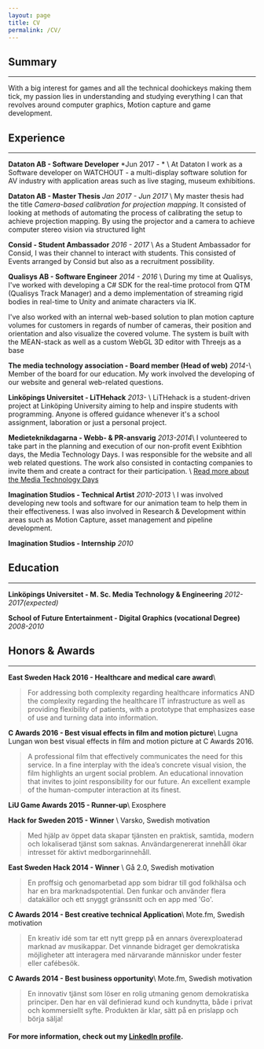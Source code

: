 ```yaml
---
layout: page
title: CV
permalink: /CV/
---
```



## Summary
---
With a big interest for games and all the technical doohickeys making them tick, my passion lies in understanding and studying everything I can that revolves around computer graphics, Motion capture and game development.

## Experience
---
**Dataton AB - Software Developer** *Jun 2017 - * \\
At Dataton I work as a Software developer on WATCHOUT - a multi-display software
solution for AV industry with application areas such as live staging, museum exhibitions.

**Dataton AB - Master Thesis** *Jan 2017 - Jun 2017* \\
My master thesis had the title *Camera-based calibration for projection
mapping*. It consisted of looking at methods of automating the process of
calibrating the setup to achieve projection mapping. By using the projector and
a camera to achieve computer stereo vision via structured light

**Consid - Student Ambassador** *2016 - 2017* \\
As a Student Ambassador for Consid, I was their channel to interact with
students. This consisted of Events arranged by Consid but also as a recruitment
possibility.

**Qualisys AB - Software Engineer** *2014 - 2016* \\
During my time at Qualisys, I've worked with developing a C# SDK for the real-time protocol from QTM (Qualisys Track Manager) and a demo implementation of streaming rigid bodies in real-time to Unity and animate characters via IK.

I've also worked with an internal web-based solution to plan motion capture volumes for customers in regards of number of cameras, their position and orientation and also visualize the covered volume. The system is built with the MEAN-stack as well as a custom WebGL 3D editor with Threejs as a base

**The media technology association - Board member (Head of web)** *2014-*\\
Member of the board for our education. My work involved the developing of our website and general web-related questions.

**Linköpings Universitet - LiTHehack** *2013-* \\
LiTHehack is a student-driven project at Linköping University aiming to help and inspire students with programming. Anyone is offered guidance whenever it's a school assignment, laboration or just a personal project.

**Medieteknikdagarna - Webb- & PR-ansvarig** *2013-2014*\\
I volunteered to take part in the planning and execution of our non-profit event Exibhtion days, the Media Technology Days. I was responsible for the website and all web related questions. The work also consisted in contacting companies to invite them and create a contract for their participation. \\
[Read more about the Media Technology Days](http://medieteknikdagarna.se/en/about)

**Imagination Studios - Technical Artist** *2010-2013* \\
I was involved developing new tools and software for our animation team to help them in their effectiveness. I was also involved in Research & Development within areas such as Motion Capture, asset management and pipeline development.

**Imagination Studios - Internship** *2010*

## Education
---
**Linköpings Universitet - M. Sc. Media Technology & Engineering** *2012-2017(expected)*

**School of Future Entertainment - Digital Graphics (vocational Degree)** *2008-2010*


## Honors & Awards
---

**East Sweden Hack 2016 - Healthcare and medical care award**\\

> For addressing both complexity regarding healthcare informatics AND the complexity regarding the healthcare IT infrastructure as well as providing flexibility of patients, with a prototype that emphasizes ease of use and turning data into information.

**C Awards 2016 - Best visual effects in film and motion picture**\\
Lugna Lungan won best visual effects in film and motion picture at C Awards 2016.

> A professional film that effectively communicates the need for this service. In a fine interplay with the idea’s concrete visual vision, the film highlights an urgent social problem. An educational innovation that invites to joint responsibility for our future. An excellent example of the human-computer interaction at its finest.

**LiU Game Awards 2015 - Runner-up**\\
Exosphere

**Hack for Sweden 2015 - Winner** \\
Varsko, Swedish motivation

> Med hjälp av öppet data skapar tjänsten en praktisk, samtida, modern och lokaliserad tjänst som saknas. Användargenererat innehåll ökar intresset för aktivt medborgarinnehåll.

**East Sweden Hack 2014 - Winner** \\
Gå 2.0, Swedish motivation

> En proffsig och genomarbetad app som bidrar till god folkhälsa och har en bra marknadspotential. Den funkar och använder flera datakällor och ett snyggt gränssnitt och en app med 'Go'.


**C Awards 2014 - Best creative technical Application**\\
Mote.fm, Swedish  motivation

> En kreativ idé som tar ett nytt grepp på en annars överexploaterad marknad av musikappar. Det vinnande bidraget ger demokratiska möjligheter att interagera med närvarande människor under fester eller cafébesök.


**C Awards 2014 - Best business opportunity**\\
Mote.fm, Swedish  motivation

> En innovativ tjänst som löser en rolig utmaning genom demokratiska principer. Den har en väl definierad kund och kundnytta, både i privat och kommersiellt syfte. Produkten är klar, sätt på en prislapp och börja sälja!


#### For more information, check out my [LinkedIn profile](http://se.linkedin.com/in/eriksandren).
